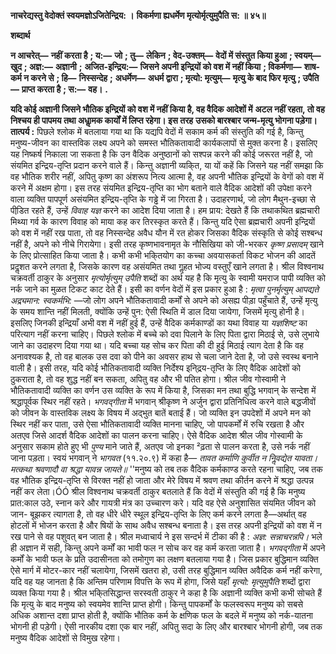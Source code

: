 **नाचरेद्यस्तु वेदोक्तं स्वयमज्ञोऽजितेन्द्रिय: ।** **विकर्मणा ह्यधर्मेण मृत्योर्मृत्युमुपैति स: ॥ ४५॥** 

**शब्दार्थ** 

**न आचरेत्—** **नहीं करता है** **; य:—** **जो** **; तु—** **लेकिन** **; वेद-उक्तम्—** **वेदों में संस्तुत किया हुआ** **; स्वयम्—** **खुद** **; अज्ञ:—** **अज्ञानी** **;** **अजित-इन्द्रिय:—** **जिसने अपनी इन्द्रियों को वश में नहीं किया** **; विकर्मणा—** **शाष-कर्म न करने से** **; हि—** **निस्सन्देह** **;** **अधर्मेण—** **अधर्म द्वारा** **; मृत्यो: मृत्युम्—** **मृत्यु के बाद फिर मृत्यु** **; उपैति—** **प्राप्त करता है** **; स:—** **वह।** **.** 

**यदि कोई अज्ञानी जिसने भौतिक इन्द्रियों को वश में नहीं किया है, वह वैदिक आदेशों में** **अटल नहीं रहता, तो वह निश्चय ही पापमय तथा अधाॢमक कार्यों में लिप्त रहेगा। इस तरह** **उसको बारश्बार जन्म-मृत्यु भोगना पड़ेगा।** **तात्पर्य :** पिछले श्लोक में बतलाया गया था कि यद्यपि वेदों में सकाम कर्म की संस्तुति की गई है, किन्तु मनुष्य-जीवन का वास्तविक लक्ष्य अपने को समस्त भौतिकतावादी कार्यकलापों से मुक्त करना है। इसलिए यह निष्कर्ष निकाला जा सकता है कि उन वैदिक अनुष्ठानों को सश्पन्न करने की कोई जरूरत नहीं है, जो संयमित इन्द्रिय-तृप्ति प्रदान करने वाले हैं। किन्तु अज्ञानी व्यकि्त, या यों कहें कि जिसने यह नहीं समझा कि वह भौतिक शरीर नहीं, अपितु कृष्ण का अंशरूप नित्य आत्मा है, वह अपनी भौतिक इन्द्रियों के वेगों को वश में करने में अक्षम होगा। इस तरह संयमित इन्द्रिय-तृप्ति का भोग बताने वाले वैदिक आदेशों की उपेक्षा करने वाला व्यक्ति पापपूर्ण असंयमित इन्द्रिय-तृप्ति के गड्ढे में जा गिरता है। उदाहरणार्थ, जो लोग मैथुन-इच्छा से पीडि़त रहते हैं, उन्हें *विवाह यज्ञ* करने का आदेश दिया जाता है। हम प्राय: देखते हैं कि तथाकथित ब्रह्मचारी मिथ्या गर्व के कारण विवाह को माया कह कर तिरस्कृत करते हैं। किन्तु यदि ऐसा ब्रह्मचारी अपनी इन्द्रियों को वश में नहीं रख पाता, तो वह निस्सन्देह अवैध यौन में रत होकर जिसका वैदिक संस्कृति से कोई सश्बन्ध नहीं है, अपने को नीचे गिरायेगा। इसी तरह कृष्णभावनामृत के नौसिखिया को जी-भरकर *कृष्ण प्रसादम्* खाने के लिए प्रोत्साहित किया जाता है। कभी कभी भकि्तयोग का कच्चा अवयासकर्ता विकट भोजन की आदतें प्रदॢशत करने लगता है, जिसके कारण वह असंयमित तथा गॢहत भोज्य वस्तुएँ खाने लगता है। श्रील विश्वनाथ चक्रवर्ती ठाकुर के अनुसार *मृत्योर्मृत्युम् उपैति* शब्दों का अर्थ यह है कि मृत्यु के स्वामी यमराज पापी व्यक्ति को नर्क जाने का मुळत टिकट काट देते हैं। इसी का वर्णन वेदों में इस प्रकार हुआ है : *मृत्वा पुनर्मृत्युम् आपद्यते अद्र्यमान: स्वकर्मभि:* —जो लोग अपने भौतिकतावादी कर्मों से अपने को असह्य पीड़ा पहुँचाते हैं, उन्हें मृत्यु के समय शान्ति नहीं मिलती, क्योंकि उन्हें पुन: ऐसी स्थिति में डाल दिया जायेगा, जिसमें मृत्यु होनी है। इसलिए जिनकी इन्द्रियाँ अभी वश में नहीं हुई हैं, उन्हें वैदिक कर्मकाण्डों का यथा विवाह या *यज्ञशिष्ट* का परित्याग नहीं करना चाहिए। पिछले श्लोक में बच्चे को दवा पिलाने के लिए पिता द्वारा मिठाई से, उसे लुभाये जाने का उदाहरण दिया गया था। यदि बच्चा यह सोच कर पिता की दी हुई मिठाई त्याग देता है कि वह अनावश्यक है, तो वह बालक उस दवा को पीने का अवसर हाथ से चला जाने देता है, जो उसे स्वस्थ बनाने वाली है। इसी तरह, यदि कोई भौतिकतावादी व्यक्ति निर्देश्य इनि्द्रय-तृप्ति के लिए वैदिक आदेशों को ठुकराता है, तो वह शुद्ध नहीं बन सकता, अपितु वह और भी पतित होगा। श्रील जीव गोस्वामी ने भौतिकतावादी व्यक्ति का वर्णन उस व्यक्ति के रूप में किया है, जिसका मन तथा बुद्धि भगवान् के सन्देश में श्रद्धापूर्वक स्थिर नहीं रहते। *भगवद्गीता* में भगवान् श्रीकृष्ण ने अर्जुन द्वारा प्रतिनिधित्व करने वाले बद्धजीवों को जीवन के वास्तविक लक्ष्य के विषय में अद्भुत बातें बताई हैं। जो व्यक्ति इन उपदेशों में अपने मन को स्थिर नहीं कर पाता, उसे ऐसा भौतिकतावादी व्यक्ति मानना चाहिए, जो पापकर्मों में रुचि रखता है और अतएव जिसे आदर्श वैदिक आदेशों का पालन करना चाहिए। ऐसे वैदिक आदेश श्रील जीव गोस्वामी के अनुसार सकाम होते हुए भी *पुण्य* माने जाते हैं, अतएव जो इनका ²ढ़ता से पालन करता है, उसे नर्क नहीं जाना पड़ता। स्वयं भगवान् ने *भागवत*  (११.२०.९) में कहा है— *तावत कर्माणि कुर्वीत न निॢवद्येत यावता।* *मत्कथा श्रवणादौ वा श्रद्धा यावन्न जायते॥* ''मनुष्य को तब तक वैदिक कर्मकाण्ड करते रहना चाहिए, जब तक वह भौतिक इन्द्रिय-तृप्ति से विरक्त नहीं हो जाता और मेरे विषय में श्रवण तथा कीर्तन करने में श्रद्धा उत्पन्न नहीं कर लेता।ÓÓ श्रील विश्वनाथ चक्रवर्ती ठाकुर बतलाते हैं कि वेदों में संस्तुति की गई है कि मनुष्य प्रात:काल उठे, स्नान करे और गायत्री मंत्र का उच्चारण करे। यदि वह ऐसे अनुशासित संयमित जीवन को जान- बूझकर त्यागता है, तो वह धीरे धीरे स्थूल इन्द्रिय-तृप्ति के लिए कर्म करने लगता है—अर्थात् वह होटलों में भोजन करता है और षियों के साथ अवैध सश्बन्ध बनाता है। इस तरह अपनी इन्द्रियों को वश में न रख पाने से वह पशुवत् बन जाता है। श्रील मध्वाचार्य ने इस सन्दर्भ में टीका की है : *अज्ञ:* *सन्नाचरन्नपि।* भले ही अज्ञान में सही, किन्तु अपने कर्मों का भावी फल न सोच कर वह कर्म करता जाता है। *भगवद्गीता* में अपने कर्मों के भावी फल के प्रति उदासीनता को तमोगुण का लक्षण बतलाया गया है। जिस प्रकार बुद्धिमान व्यक्ति ऐसे मार्ग में मोटर-कार नहीं चलायेगा, जिसमें खतरा हो, उसी तरह बुद्धिमान व्यक्ति अवैदिक कर्म नहीं करेगा, यदि वह यह जानता है कि अन्तिम परिणाम विपत्ति के रूप में होगा, जिसे यहाँ *मृत्यो: मृत्युमुपैति* शब्दों द्वारा व्यक्त किया गया है। श्रील भकि्तसिद्धान्त सरस्वती ठाकुर ने कहा है कि अज्ञानी व्यक्ति कभी कभी सोचते हैं कि मृत्यु के बाद मनुष्य को स्वयमेव शान्ति प्राप्त होगी। किन्तु पापकर्मों के फलस्वरूप मनुष्य को सबसे अधिक अशान्त दशा प्राप्त होती है, क्योंकि भौतिक कर्म के क्षणिक फल के बदले में मनुष्य को नर्क-यातना भोगनी ही पड़ेगी। ऐसी नारकीय दशा एक बार नहीं, अपितु सदा के लिए और बारश्बार भोगनी होगी, जब तक मनुष्य वैदिक आदेशों से विमुख रहेगा। 